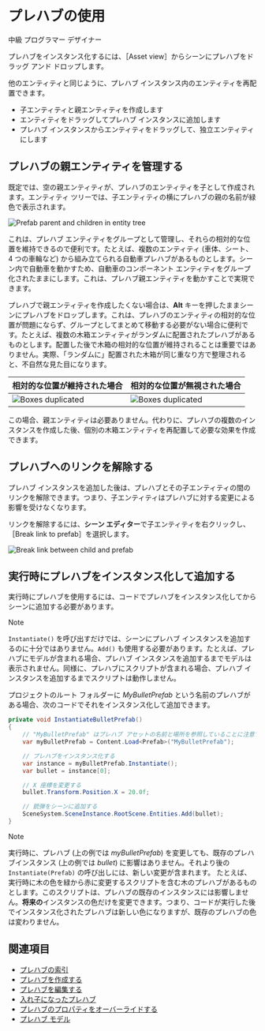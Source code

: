 # プレハブの使用

<span class="badge text-bg-primary">中級</span>
<span class="badge text-bg-success">プログラマー</span>
<span class="badge text-bg-success">デザイナー</span>

プレハブをインスタンス化するには、［Asset view］からシーンにプレハブをドラッグ アンド ドロップします。

他のエンティティと同じように、プレハブ インスタンス内のエンティティを再配置できます。

* 子エンティティと親エンティティを作成します
* エンティティをドラッグしてプレハブ インスタンスに追加します
* プレハブ インスタンスからエンティティをドラッグして、独立エンティティにします

## プレハブの親エンティティを管理する

既定では、空の親エンティティが、プレハブのエンティティを子として作成されます。エンティティ ツリーでは、子エンティティの横にプレハブの親の名前が緑色で表示されます。

![Prefab parent and children in entity tree](media/prefabs-in-scene-editor.png)

これは、プレハブ エンティティをグループとして管理し、それらの相対的な位置を維持できるので便利です。たとえば、複数のエンティティ (車体、シート、4 つの車輪など) から組み立てられる自動車プレハブがあるものとします。シーン内で自動車を動かすため、自動車のコンポーネント エンティティをグループ化されたままにします。これは、プレハブ親エンティティを動かすことで実現できます。

プレハブで親エンティティを作成したくない場合は、**Alt** キーを押したままシーンにプレハブをドロップします。これは、プレハブのエンティティの相対的な位置が問題にならず、グループとしてまとめて移動する必要がない場合に便利です。たとえば、複数の木箱エンティティがランダムに配置されたプレハブがあるものとします。配置した後で木箱の相対的な位置が維持されることは重要ではありません。実際、「ランダムに」配置された木箱が同じ重なり方で整理されると、不自然な見た目になります。

| 相対的な位置が維持された場合  | 相対的な位置が無視された場合 |
|----------|----------|
| ![Boxes duplicated](media/boxes-duplicated.jpg) | ![Boxes duplicated](media/boxes-random.jpg)

この場合、親エンティティは必要ありません。代わりに、プレハブの複数のインスタンスを作成した後、個別の木箱エンティティを再配置して必要な効果を作成できます。

## プレハブへのリンクを解除する

プレハブ インスタンスを追加した後は、プレハブとその子エンティティの間のリンクを解除できます。つまり、子エンティティはプレハブに対する変更による影響を受けなくなります。

リンクを解除するには、**シーン エディター**で子エンティティを右クリックし、［Break link to prefab］を選択します。

![Break link between child and prefab](media/use-prefabs-break-link-to-prefab.gif)

## 実行時にプレハブをインスタンス化して追加する

実行時にプレハブを使用するには、コードでプレハブをインスタンス化してからシーンに追加する必要があります。

> [!NOTE]
> `Instantiate()` を呼び出すだけでは、シーンにプレハブ インスタンスを追加するのに十分ではありません。`Add()` も使用する必要があります。たとえば、プレハブにモデルが含まれる場合、プレハブ インスタンスを追加するまでモデルは表示されません。同様に、プレハブにスクリプトが含まれる場合、プレハブ インスタンスを追加するまでスクリプトは動作しません。

プロジェクトのルート フォルダーに *MyBulletPrefab* という名前のプレハブがある場合、次のコードでそれをインスタンス化して追加できます。

```cs
private void InstantiateBulletPrefab()
{
    // "MyBulletPrefab" はプレハブ アセットの名前と場所を参照していることに注意する
    var myBulletPrefab = Content.Load<Prefab>("MyBulletPrefab");

    // プレハブをインスタンス化する
    var instance = myBulletPrefab.Instantiate();
    var bullet = instance[0];

    // X 座標を変更する
    bullet.Transform.Position.X = 20.0f;

    // 銃弾をシーンに追加する
    SceneSystem.SceneInstance.RootScene.Entities.Add(bullet);
}
```

> [!NOTE]
> 実行時に、プレハブ (上の例では *myBulletPrefab*) を変更しても、既存のプレハブインスタンス (上の例では *bullet*) に影響はありません。それより後の ``Instantiate(Prefab)`` の呼び出しには、新しい変更が含まれます。
> たとえば、実行時に木の色を緑から赤に変更するスクリプトを含む木のプレハブがあるものとします。このスクリプトは、プレハブの既存のインスタンスには影響しません。**将来の**インスタンスの色だけを変更できます。つまり、コードが実行した後でインスタンス化されたプレハブは新しい色になりますが、既存のプレハブの色は変わりません。

## 関連項目

* [プレハブの索引](index.md)
* [プレハブを作成する](create-a-prefab.md)
* [プレハブを編集する](edit-prefabs.md)
* [入れ子になったプレハブ](nested-prefabs.md)
* [プレハブのプロパティをオーバーライドする](override-prefab-properties.md)
* [プレハブ モデル](prefab-models.md)
